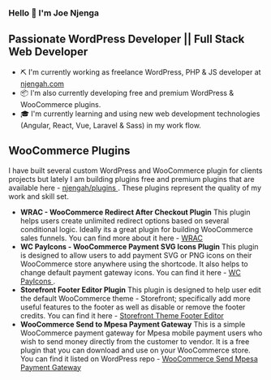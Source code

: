 ### Hello 👋 I'm Joe Njenga

## Passionate WordPress Developer || Full Stack Web Developer

* ⛏ I'm currently working as freelance WordPress, PHP & JS developer at [njengah.com](https://njengah.com)
* 📦 I'm also currently developing free and premium WordPress & WooCommerce plugins.  
* 🎓 I'm currently learning and using new web development technologies (Angular, React, Vue, Laravel & Sass) in my work flow. 

## WooCommerce Plugins
I have built several custom WordPress and WooCommerce plugin for clients projects but lately I am building plugins free and premium plugins that are available here - [njengah/plugins ](https://njengah.com/plugins). These plugins represent the quality of my work and skill set. 

* **WRAC - WooCommerce Redirect After Checkout Plugin** This plugin helps users create unlimited redirect options based on several conditional logic. Ideally its a great plugin for building WooCommerce sales funnels. You can find more about it here - [WRAC ](https://njengah.com/plugins/woocommerce-checkout-redirect-plugin)
* **WC PayIcons - WooCommerce Payment SVG Icons Plugin** This plugin is designed to allow users to add payment SVG or PNG icons on their WooCommerce store anywhere using the shortcode. It also helps to change default payment gateway icons. You can find it here - [WC PayIcons ](https://njengah.com/plugins/woocommerce-payment-icons-footer-widget-plugin/).
* **Storefront Footer Editor Plugin** This plugin is designed to help user edit the default WooCommerce theme - Storefront; specifically add more useful features to the footer as well as disable or remove the footer credits. You can find it here - [Storefront Theme Footer Editor](https://njengah.com/plugins/storefront-footer-editor-plugin/)
* **WooCommerce Send to Mpesa Payment Gateway** This is a simple WooCommerce payment gateway for Mpesa mobile payment users who wish to send money directly from the customer to vendor. It is a free plugin that you can download and use on your WooCommerce store. You can find it listed on WordPress repo - [WooCommerce Send Mpesa Payment Gateway ](https://wordpress.org/plugins/send-to-mpesa-payment-gateway/)

